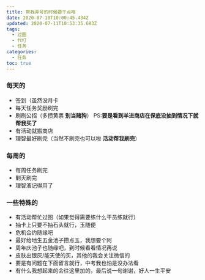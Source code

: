 ```yaml
---
title: 帮我弄号的时候要干点啥
date: 2020-07-10T10:00:45.434Z
updated: 2020-07-11T10:53:35.683Z
tags:
  - 过图
  - 代打
  - 任务
categories:
  - 任务
toc: true
---
```

### 每天的
- 签到（虽然没月卡
- 每天任务奖励刷完
- 刷刷公招（多攒黄票 **别当赌狗**）
PS:**要是看到羊进商店在保底没抽到情况下就帮我买了**
- 有活动就搬商店
- 理智最好刷完（当然不刷完也可以啦 **活动帮我刷完**）

### 每周的

- 每周任务刷完
- 剿灭刷完
- 理智液记得用了

### 一些特殊的

- 有活动帮忙过图（如果觉得需要练什么干员练就行）
- 抽卡上只要不抽石头就行，玉随便
- 危机合约随缘吧
- 最好给地生五金池子攒点玉，我想要个阿
- 周年庆池子也随缘吧，到时候看看情况再说
- 皮肤出银灰/能天使的买，其他的我会关注微信的
- 要是有问题在下面留言就行，中考我也怕是没办法看
- 有什么我想起来的会往这里加的，最后说一句谢谢，好人一生平安
